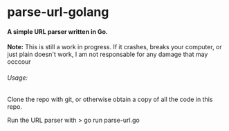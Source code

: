 #  parse-url-golang

#### A simple URL parser written in Go.

**Note:**
This is still a work in progress. If it crashes, breaks your computer, or just plain doesn't work, I am not responsable for any damage that may occcour

###### Usage:

Clone the repo with git, or otherwise obtain a copy of all the code in this repo.

Run the URL parser with > go run parse-url.go



